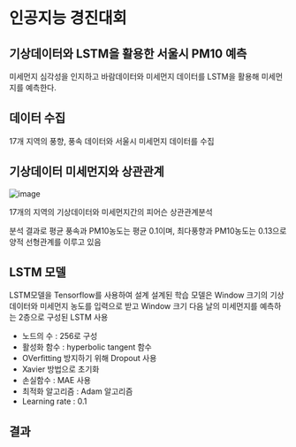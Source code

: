 # 인공지능 경진대회

## 기상데이터와 LSTM을 활용한 서울시 PM10 예측
미세먼지 심각성을 인지하고 바람데이터와 미세먼지 데이터를 LSTM을 활용해 미세먼지를 예측한다.


## 데이터 수집
17개 지역의 풍향, 풍속 데이터와 서울시 미세먼지 데이터를 수집

## 기상데이터 미세먼지와 상관관계
![image](https://user-images.githubusercontent.com/58103846/71713785-88764300-2e4e-11ea-8e85-d2648a1b6b91.png)

17개의 지역의 기상데이터와 미세먼지간의 피어슨 상관관계분석

분석 결과로 평균 풍속과 PM10농도는 평균 0.1이며, 최다풍향과 PM10농도는 0.13으로 양적 선형관계를 이루고 있음

## LSTM 모델
LSTM모델을 Tensorflow를 사용하여 설계
설계된 학습 모델은 Window 크기의 기상데이터와 미세먼지 농도를 입력으로 받고 Window 크기 다음 날의 미세먼지를 예측하는 2층으로 구성된 LSTM 사용

- 노드의 수 : 256로 구성
- 활성화 함수 : hyperbolic tangent 함수
- OVerfitting 방지하기 위해 Dropout 사용
- Xavier 방법으로 초기화
- 손실함수 : MAE 사용
- 최적화 알고리즘 : Adam 알고리즘
- Learning rate : 0.1

## 결과
